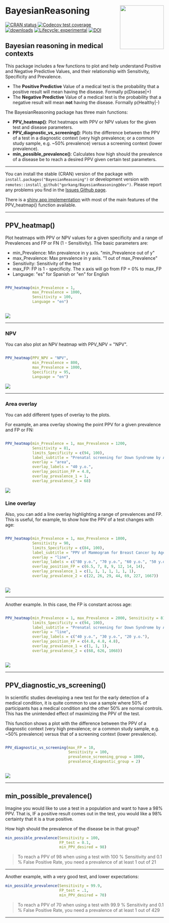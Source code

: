 # BayesianReasoning <img src='man/figures/logo.png' align="right" height="139" />


<!-- badges: start -->
[![CRAN status](https://www.r-pkg.org/badges/version/BayesianReasoning)](https://cran.r-project.org/package=BayesianReasoning)
[![Codecov test coverage](https://codecov.io/gh/gorkang/BayesianReasoning/branch/master/graph/badge.svg)](https://app.codecov.io/gh/gorkang/BayesianReasoning?branch=master)
[![downloads](http://cranlogs.r-pkg.org/badges/BayesianReasoning)](https://cran.r-project.org/package=BayesianReasoning)
[![Lifecycle: experimental](https://img.shields.io/badge/lifecycle-experimental-orange.svg)](https://lifecycle.r-lib.org/articles/stages.html#experimental)
[![DOI](https://zenodo.org/badge/93097662.svg)](https://zenodo.org/badge/latestdoi/93097662)

<!-- badges: end -->

## Bayesian reasoning in medical contexts
  

This package includes a few functions to plot and help understand Positive and Negative Predictive Values, and their relationship with Sensitivity, Specificity and Prevalence.  

+ The **Positive Predictive** Value of a medical test is the probability that a positive result will mean having the disease. Formally p(Disease|+)
+ The **Negative Predictive** Value of a medical test is the probability that a negative result will mean **not** having the disease. Formally p(Healthy|-)  


The BayesianReasoning package has three main functions:  

+ **PPV_heatmap()**: Plot heatmaps with PPV or NPV values for the given test and disease parameters.
+ **PPV_diagnostic_vs_screening()**: Plots the difference between the PPV of a test in a diagnostic context (very high prevalence; or a common study sample, e.g. ~50% prevalence) versus a screening context (lower prevalence).
+ **min_possible_prevalence()**: Calculates how high should the prevalence of a disease be to reach a desired PPV given certain test parameters.  


--- 

You can install the stable (CRAN) version of the package with `install.packages("BayesianReasoning")` or development version with `remotes::install_github("gorkang/BayesianReasoning@dev")`. Please report any problems you find in the [Issues Github page](https://github.com/gorkang/BayesianReasoning/issues).  

There is a [shiny app implementation](https://gorkang.shinyapps.io/BayesianReasoning/) with most of the main features of the PPV_heatmap() function available.  

---


## PPV_heatmap()

Plot heatmaps with PPV or NPV values for a given specificity and a range of Prevalences and FP or FN (1 - Sensitivity). The basic parameters are:

* min_Prevalence: Min prevalence in y axis. "min_Prevalence out of y"  
* max_Prevalence: Max prevalence in y axis. "1 out of max_Prevalence"  
* Sensitivity: Sensitivity of the test  
* max_FP: FP is 1 - specificity. The x axis will go from FP = 0% to max_FP  
* Language: "es" for Spanish or "en" for English  

```r 

PPV_heatmap(min_Prevalence = 1,
            max_Prevalence = 1000, 
            Sensitivity = 100, 
            Language = "en")
            
```  


![](man/figures/PPV_heatmap/PPV_1_1000_100_10_en.png)  


---   

### NPV

You can also plot an NPV heatmap with PPV_NPV = "NPV".  

```r 

PPV_heatmap(PPV_NPV = "NPV",
            min_Prevalence = 800,
            max_Prevalence = 1000, 
            Specificity = 95, 
            Language = "en")

```


![](man/figures/PPV_heatmap/NPV_800_1000_95_10_en.png)   

--- 


### Area overlay

You can add different types of overlay to the plots. 

For example, an area overlay showing the point PPV for a given prevalence and FP or FN:  


```r 

PPV_heatmap(min_Prevalence = 1, max_Prevalence = 1200, 
            Sensitivity = 81, 
            limits_Specificity = c(94, 100),
            label_subtitle = "Prenatal screening for Down Syndrome by Age",
            overlay = "area",
            overlay_labels = "40 y.o.",
            overlay_position_FP = 4.8,
            overlay_prevalence_1 = 1,
            overlay_prevalence_2 = 68)

```

![](man/figures/PPV_heatmap/PPV_1_1200_81_6_area_en.png)  



### Line overlay

Also, you can add a line overlay highlighting a range of prevalences and FP. This is useful, for example, to show how the PPV of a test changes with age:  


```r 

PPV_heatmap(min_Prevalence = 1, max_Prevalence = 1800, 
            Sensitivity = 90, 
            limits_Specificity = c(84, 100),
            label_subtitle = "PPV of Mammogram for Breast Cancer by Age",
            overlay = "line", 
            overlay_labels = c("80 y.o.", "70 y.o.", "60 y.o.", "50 y.o.", "40 y.o.", "30 y.o.", "20  y.o."),
            overlay_position_FP = c(6.5, 7, 8, 9, 12, 14, 14),
            overlay_prevalence_1 = c(1, 1, 1, 1, 1, 1, 1),
            overlay_prevalence_2 = c(22, 26, 29, 44, 69, 227, 1667))
            
```

![](man/figures/PPV_heatmap/PPV_1_1800_90_16_line_en.png)

---   

Another example. In this case, the FP is constant across age:

```r 

PPV_heatmap(min_Prevalence = 1, max_Prevalence = 2000, Sensitivity = 81, 
            limits_Specificity = c(94, 100),
            label_subtitle = "Prenatal screening for Down Syndrome by Age",
            overlay = "line",
            overlay_labels = c("40 y.o.", "30 y.o.", "20 y.o."),
            overlay_position_FP = c(4.8, 4.8, 4.8),
            overlay_prevalence_1 = c(1, 1, 1),
            overlay_prevalence_2 = c(68, 626, 1068))
            
```

![](man/figures/PPV_heatmap/PPV_1_2000_81_6_line_en.png)  

---   

## PPV_diagnostic_vs_screening()

In scientific studies developing a new test for the early detection of a medical condition, it is quite common to use a sample where 50% of participants has a medical condition and the other 50% are normal controls. This has the unintended effect of maximizing the PPV of the test.  

This function shows a plot with the difference between the PPV of a diagnostic context (very high prevalence; or a common study sample, e.g. ~50% prevalence) versus that of a screening context (lower prevalence).  


```r 

PPV_diagnostic_vs_screening(max_FP = 10, 
                            Sensitivity = 100, 
                            prevalence_screening_group = 1000, 
                            prevalence_diagnostic_group = 2)
                            
```  

![](man/figures/diagnostic_vs_screening/FP_10_sens_100_screening_1000_diagnostic_2.png)



---   

## min_possible_prevalence()

Imagine you would like to use a test in a population and want to have a 98% PPV. That is, IF a positive result comes out in the test, you would like a 98% certainty that it is a true positive.  

How high should the prevalence of the disease be in that group?  

```r 
min_possible_prevalence(Sensitivity = 100, 
                        FP_test = 0.1, 
                        min_PPV_desired = 98)
```

> To reach a PPV of 98 when using a test with 100 % Sensitivity and 0.1 % False Positive Rate, you need a prevalence of at least 1 out of 21

--- 

Another example, with a very good test, and lower expectations:  

```r 
min_possible_prevalence(Sensitivity = 99.9, 
                        FP_test = .1, 
                        min_PPV_desired = 70)
```

> To reach a PPV of 70 when using a test with 99.9 % Sensitivity and 0.1 % False Positive Rate, you need a prevalence of at least 1 out of 429

--- 
